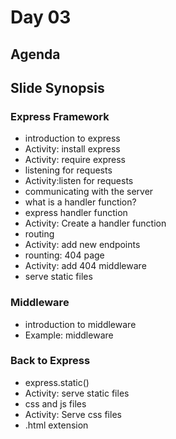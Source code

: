 # Day 03
## Agenda

## Slide Synopsis
### Express Framework
- introduction to express
- Activity: install express
- Activity: require express
- listening for requests
- Activity:listen for requests
- communicating with the server
- what is a handler function?
- express handler function
- Activity: Create a handler function
- routing
- Activity: add new endpoints
- rounting: 404 page
- Activity: add 404 middleware
- serve static files

### Middleware
- introduction to middleware
- Example: middleware

### Back to Express
- express.static()
- Activity: serve static files
- css and js files
- Activity: Serve css files
- .html extension
